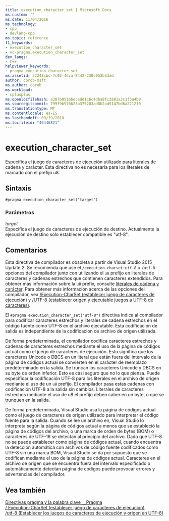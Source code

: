 ```yaml
---
title: execution_character_set | Microsoft Docs
ms.custom: ''
ms.date: 11/04/2016
ms.technology:
- cpp
- devlang-cpp
ms.topic: reference
f1_keywords:
- execution_character_set
- vc-pragma.execution_character_set
dev_langs:
- C++
helpviewer_keywords:
- pragma execution_character_set
ms.assetid: 32248cbc-7c92-4dca-8442-230c052b53ad
author: corob-msft
ms.author: corob
ms.workload:
- cplusplus
ms.openlocfilehash: a387b051bbecedd1c6c4dba8fc3881a3c1f3a4b9
ms.sourcegitcommit: 799f9b976623a375203ad8b2ad5147bd6a2212f0
ms.translationtype: MT
ms.contentlocale: es-ES
ms.lasthandoff: 09/19/2018
ms.locfileid: "46446821"
---
```

# <a name="executioncharacterset"></a>execution_character_set
Especifica el juego de caracteres de ejecución utilizado para literales de cadena y carácter. Esta directiva no es necesaria para los literales de marcado con el prefijo u8.  
  
## <a name="syntax"></a>Sintaxis  
  
```  
#pragma execution_character_set("target")  
```  
  
### <a name="parameters"></a>Parámetros  
*target*  
Especifica el juego de caracteres de ejecución de destino. Actualmente la ejecución de destino solo establecer compatible es "utf-8".  
  
## <a name="remarks"></a>Comentarios  
 
Esta directiva de compilador es obsoleta a partir de Visual Studio 2015 Update 2. Se recomienda que use el `/execution-charset:utf-8` o `/utf-8` opciones del compilador junto con utilizando el `u8` prefijo en literales de caracteres y cadenas estrechos que contienen caracteres extendidos. Para obtener más información sobre la `u8` prefix, consulte [literales de cadena y carácter](../cpp/string-and-character-literals-cpp.md). Para obtener más información acerca de las opciones del compilador, vea [/Execution-CharSet (establecer juego de caracteres de ejecución)](../build/reference/execution-charset-set-execution-character-set.md) y [/UTF-8 (establecer origen y ejecutable juegos a UTF-8 de caracteres)](../build/reference/utf-8-set-source-and-executable-character-sets-to-utf-8.md).  
  
El `#pragma execution_character_set("utf-8")` directiva indica al compilador para codificar caracteres estrechos y literales de cadena estrechos en el código fuente como UTF-8 en el archivo ejecutable. Esta codificación de salida es independiente de la codificación de archivo de origen utilizada.  
  
De forma predeterminada, el compilador codifica caracteres estrechos y cadenas de caracteres estrechos mediante el uso de la página de códigos actual como el juego de caracteres de ejecución. Esto significa que los caracteres Unicode o DBCS en un literal que están fuera del intervalo de la página de códigos actual se convierten en el carácter de reemplazo predeterminado en la salida. Se truncan los caracteres Unicode y DBCS en su byte de orden inferior. Esto es casi seguro que no lo que piensa. Puede especificar la codificación UTF-8 para los literales en el archivo de origen mediante el uso de un `u8` prefijo. El compilador pasa estas cadenas con codificación UTF-8 a la salida sin cambios. Literales de caracteres estrechos mediante el uso de u8 el prefijo deben caber en un byte, o que se trunquen en la salida.  
  
De forma predeterminada, Visual Studio usa la página de códigos actual como el juego de caracteres de origen utilizado para interpretar el código fuente para la salida. Cuando se lee un archivo en, Visual Studio lo interpreta según la página de códigos actual a menos que se estableció la página de códigos del archivo, o una marca de orden de bytes (BOM) o caracteres de UTF-16 se detectan al principio del archivo. Dado que UTF-8 no se puede establecer como página de códigos actual, cuando encuentra la detección automática con archivos de código fuente codificados como UTF-8 sin una marca BOM, Visual Studio se da por supuesto que se codifican mediante el uso de la página de códigos actual. Caracteres en el archivo de origen que se encuentra fuera del intervalo especificado o automáticamente detectan página de códigos puede provocar errores y advertencias del compilador.  
  
## <a name="see-also"></a>Vea también  
 
[Directivas pragma y la palabra clave __Pragma](../preprocessor/pragma-directives-and-the-pragma-keyword.md)<br/>
[/ Execution-CharSet (establecer juego de caracteres de ejecución)](../build/reference/execution-charset-set-execution-character-set.md)<br/>
[/utf-8 (Establecer los juegos de caracteres de ejecución y origen en UTF-8)](../build/reference/utf-8-set-source-and-executable-character-sets-to-utf-8.md)